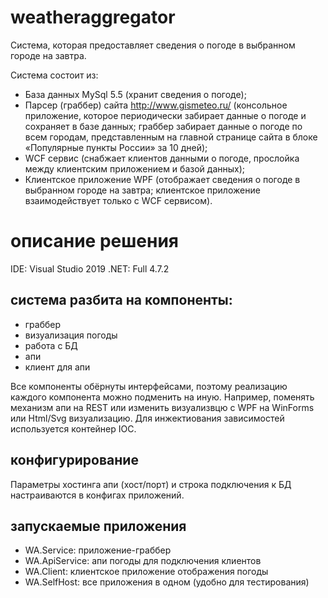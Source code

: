 # weatheraggregator
Система, которая предоставляет сведения о погоде в выбранном городе на завтра. 
  
Система состоит из: 
- База данных MySql 5.5 (хранит сведения о погоде);
- Парсер (граббер) сайта http://www.gismeteo.ru/ (консольное приложение, которое 
периодически забирает данные о погоде и сохраняет в базе данных; граббер 
забирает данные о погоде по всем городам, представленным на главной 
странице сайта в блоке «Популярные пункты России» за 10 дней);
- WCF сервис (снабжает клиентов данными о погоде, прослойка между клиентским 
приложением и базой данных);
- Клиентское приложение WPF (отображает сведения о погоде в 
выбранном городе на завтра; клиентское приложение взаимодействует только с
WCF сервисом).

# описание решения 
IDE: Visual Studio 2019 
.NET: Full 4.7.2
 
## система разбита на компоненты:
- граббер
- визуализация погоды
- работа с БД
- апи
- клиент для апи

Все компоненты обёрнуты интерфейсами, поэтому реализацию каждого компонента
можно подменить на иную. Например, поменять механизм апи на REST или изменить
визуализвцю с WPF на WinForms или Html/Svg визуализацию. Для инжектиования
зависимостей используется контейнер IOC.

## конфигурирование
Параметры хостинга апи (хост/порт) и строка подключения к БД настраиваются в
конфигах приложений.

## запускаемые приложения
- WA.Service: приложение-граббер
- WA.ApiService: апи погоды для подключения клиентов
- WA.Client: клиентское приложение отображения погоды
- WA.SelfHost: все приложения в одном (удобно для тестирования)
